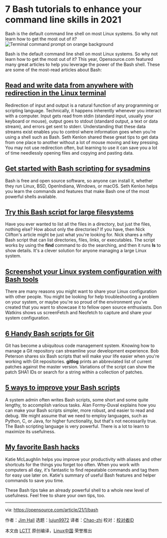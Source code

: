 [#]: collector: (lujun9972)
[#]: translator: (Chao-zhi)
[#]: reviewer: ( )
[#]: publisher: ( )
[#]: url: ( )
[#]: subject: (7 Bash tutorials to enhance your command line skills in 2021)
[#]: via: (https://opensource.com/article/21/1/bash)
[#]: author: (Jim Hall https://opensource.com/users/jim-hall)

7 Bash tutorials to enhance your command line skills in 2021
======
Bash is the default command line shell on most Linux systems. So why not
learn how to get the most out of it?
![Terminal command prompt on orange background][1]

Bash is the default command line shell on most Linux systems. So why not learn how to get the most out of it? This year, Opensource.com featured many great articles to help you leverage the power of the Bash shell. These are some of the most-read articles about Bash:

## [Read and write data from anywhere with redirection in the Linux terminal][2]

Redirection of input and output is a natural function of any programming or scripting language. Technically, it happens inherently whenever you interact with a computer. Input gets read from stdin (standard input, usually your keyboard or mouse), output goes to stdout (standard output, a text or data stream), and errors get sent to stderr. Understanding that these data streams exist enables you to control where information goes when you're using a shell such as Bash. Seth Kenlon shared these great tips to get data from one place to another without a lot of mouse moving and key pressing. You may not use redirection often, but learning to use it can save you a lot of time needlessly opening files and copying and pasting data.

## [Get started with Bash scripting for sysadmins][3]

Bash is free and open source software, so anyone can install it, whether they run Linux, BSD, OpenIndiana, Windows, or macOS. Seth Kenlon helps you learn the commands and features that make Bash one of the most powerful shells available.

## [Try this Bash script for large filesystems][4]

Have you ever wanted to list all the files in a directory, but just the files, nothing else? How about only the directories? If you have, then Nick Clifton's article might be just what you're looking for. Nick shares a nifty Bash script that can list directories, files, links, or executables. The script works by using the **find** command to do the searching, and then it runs **ls** to show details. It's a clever solution for anyone managing a large Linux system.

## [Screenshot your Linux system configuration with Bash tools][5]

There are many reasons you might want to share your Linux configuration with other people. You might be looking for help troubleshooting a problem on your system, or maybe you're so proud of the environment you've created that you want to showcase it to fellow open source enthusiasts. Don Watkins shows us screenFetch and Neofetch to capture and share your system configuration.

## [6 Handy Bash scripts for Git][6]

Git has become a ubiquitous code management system. Knowing how to manage a Git repository can streamline your development experience. Bob Peterson shares six Bash scripts that will make your life easier when you're working with Git repositories. **gitlog** prints an abbreviated list of current patches against the master version. Variations of the script can show the patch SHA1 IDs or search for a string within a collection of patches.

## [5 ways to improve your Bash scripts][7]

A system admin often writes Bash scripts, some short and some quite lengthy, to accomplish various tasks. Alan Formy-Duval explains how you can make your Bash scripts simpler, more robust, and easier to read and debug. We might assume that we need to employ languages, such as Python, C, or Java, for higher functionality, but that's not necessarily true. The Bash scripting language is very powerful. There is a lot to learn to maximize its usefulness.

## [My favorite Bash hacks][8]

Katie McLaughlin helps you improve your productivity with aliases and other shortcuts for the things you forget too often. When you work with computers all day, it's fantastic to find repeatable commands and tag them for easy use later on. Katie's summary of useful Bash features and helper commands to save you time.

These Bash tips take an already powerful shell to a whole new level of usefulness. Feel free to share your own tips, too.

--------------------------------------------------------------------------------

via: https://opensource.com/article/21/1/bash

作者：[Jim Hall][a]
选题：[lujun9972][b]
译者：[Chao-zhi](https://github.com/Chao-zhi)
校对：[校对者ID](https://github.com/校对者ID)

本文由 [LCTT](https://github.com/LCTT/TranslateProject) 原创编译，[Linux中国](https://linux.cn/) 荣誉推出

[a]: https://opensource.com/users/jim-hall
[b]: https://github.com/lujun9972
[1]: https://opensource.com/sites/default/files/styles/image-full-size/public/lead-images/terminal_command_linux_desktop_code.jpg?itok=p5sQ6ODE (Terminal command prompt on orange background)
[2]: https://opensource.com/article/20/6/redirection-bash
[3]: https://opensource.com/article/20/4/bash-sysadmins-ebook
[4]: https://opensource.com/article/20/2/script-large-files
[5]: https://opensource.com/article/20/1/screenfetch-neofetch
[6]: https://opensource.com/article/20/1/bash-scripts-git
[7]: https://opensource.com/article/20/1/improve-bash-scripts
[8]: https://opensource.com/article/20/1/bash-scripts-aliases
